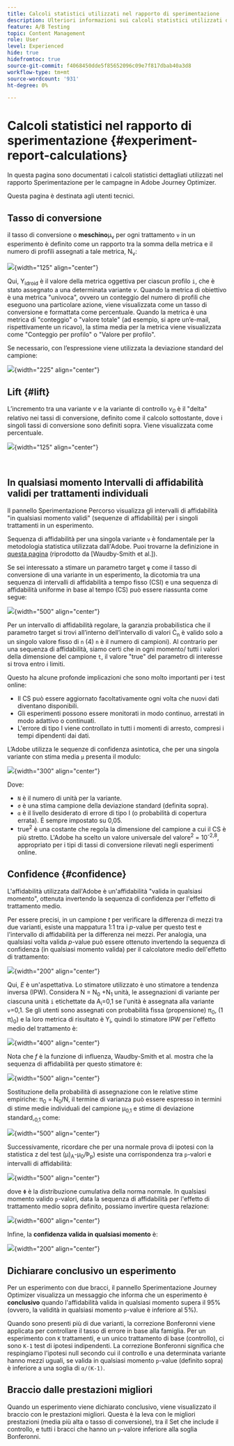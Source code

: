 ```yaml
---
title: Calcoli statistici utilizzati nel rapporto di sperimentazione
description: Ulteriori informazioni sui calcoli statistici utilizzati durante l'esecuzione dei rapporti sugli esperimenti
feature: A/B Testing
topic: Content Management
role: User
level: Experienced
hide: true
hidefromtoc: true
source-git-commit: f4068450dde5f85652096c09e7f817dbab40a3d8
workflow-type: tm+mt
source-wordcount: '931'
ht-degree: 0%

---
```


# Calcoli statistici nel rapporto di sperimentazione {#experiment-report-calculations}

In questa pagina sono documentati i calcoli statistici dettagliati utilizzati nel rapporto Sperimentazione per le campagne in Adobe Journey Optimizer.

Questa pagina è destinata agli utenti tecnici.

## Tasso di conversione

il tasso di conversione o **meschino**&#x200B;μ<sub>ν</sub> per ogni trattamento `ν` in un esperimento è definito come un rapporto tra la somma della metrica e il numero di profili assegnati a tale metrica, N<sub>ν</sub>:

![](assets/statistical_1.png){width="125" align="center"}

Qui, Y<sub>idroid</sub> è il valore della metrica oggettiva per ciascun profilo `i`, che è stato assegnato a una determinata variante *ν*. Quando la metrica di obiettivo è una metrica &quot;univoca&quot;, ovvero un conteggio del numero di profili che eseguono una particolare azione, viene visualizzata come un tasso di conversione e formattata come percentuale. Quando la metrica è una metrica di &quot;conteggio&quot; o &quot;valore totale&quot; (ad esempio, si apre un’e-mail, rispettivamente un ricavo), la stima media per la metrica viene visualizzata come &quot;Conteggio per profilo&quot; o &quot;Valore per profilo&quot;.

Se necessario, con l’espressione viene utilizzata la deviazione standard del campione:

![](assets/statistical_2.png){width="225" align="center"}

## Lift {#lift}

L’incremento tra una variante  *ν* e la variante di controllo  *ν<sub>0</sub>* è il &quot;delta&quot; relativo nei tassi di conversione, definito come il calcolo sottostante, dove i singoli tassi di conversione sono definiti sopra. Viene visualizzata come percentuale.

![](assets/statistical_3.png){width="125" align="center"}

</br>

## In qualsiasi momento Intervalli di affidabilità validi per trattamenti individuali

Il pannello Sperimentazione Percorso visualizza gli intervalli di affidabilità &quot;in qualsiasi momento validi&quot; (sequenze di affidabilità) per i singoli trattamenti in un esperimento.

Sequenza di affidabilità per una singola variante `ν` è fondamentale per la metodologia statistica utilizzata dall&#39;Adobe. Puoi trovarne la definizione in [questa pagina](https://doi.org/10.48550/arXiv.2103.06476) (riprodotto da [Waudby-Smith et al.]).

Se sei interessato a stimare un parametro target `ψ` come il tasso di conversione di una variante in un esperimento, la dicotomia tra una sequenza di intervalli di affidabilità a tempo fisso (CSI) e una sequenza di affidabilità uniforme in base al tempo (CS) può essere riassunta come segue:

![](assets/statistical_4.png){width="500" align="center"}

Per un intervallo di affidabilità regolare, la garanzia probabilistica che il parametro target si trovi all’interno dell’intervallo di valori Ċ<sub>n</sub> è valido solo a un singolo valore fisso di `n` (4) `n` è il numero di campioni). Al contrario per una sequenza di affidabilità, siamo certi che in ogni momento/ tutti i valori della dimensione del campione `t`, il valore &quot;true&quot; del parametro di interesse si trova entro i limiti.

Questo ha alcune profonde implicazioni che sono molto importanti per i test online:

* Il CS può essere aggiornato facoltativamente ogni volta che nuovi dati diventano disponibili.
* Gli esperimenti possono essere monitorati in modo continuo, arrestati in modo adattivo o continuati.
* L&#39;errore di tipo I viene controllato in tutti i momenti di arresto, compresi i tempi dipendenti dai dati.

L’Adobe utilizza le sequenze di confidenza asintotica, che per una singola variante con stima media `μ` presenta il modulo:

![](assets/statistical_5.png){width="300" align="center"}

Dove:

* `N` è il numero di unità per la variante.
* `σ` è una stima campione della deviazione standard (definita sopra).
* `α` è il livello desiderato di errore di tipo I (o probabilità di copertura errata). È sempre impostato su 0,05.
* true<sup>2</sup> è una costante che regola la dimensione del campione a cui il CS è più stretto. L&#39;Adobe ha scelto un valore universale del valore<sup>2</sup> = 10<sup>-2,8</sup>, appropriato per i tipi di tassi di conversione rilevati negli esperimenti online.

## Confidence {#confidence}

L&#39;affidabilità utilizzata dall&#39;Adobe è un&#39;affidabilità &quot;valida in qualsiasi momento&quot;, ottenuta invertendo la sequenza di confidenza per l&#39;effetto di trattamento medio.

Per essere precisi, in un campione *t* per verificare la differenza di mezzi tra due varianti, esiste una mappatura 1:1 tra i *p*-value per questo test e l&#39;intervallo di affidabilità per la differenza nei mezzi. Per analogia, una qualsiasi volta valida *p*-value può essere ottenuto invertendo la sequenza di confidenza (in qualsiasi momento valida) per il calcolatore medio dell&#39;effetto di trattamento:

![](assets/statistical_6.png){width="200" align="center"}

Qui, *E* è un&#39;aspettativa. Lo stimatore utilizzato è uno stimatore a tendenza inversa (IPW). Considera N = N<sub>0</sub> +N<sub>1</sub> unità, le assegnazioni di variante per ciascuna unità `i` etichettate da A<sub>i</sub>=0,1 se l&#39;unità è assegnata alla variante `ν`=0,1. Se gli utenti sono assegnati con probabilità fissa (propensione) π<sub>0</sub>, (1 π)<sub>0</sub>) e la loro metrica di risultato è Y<sub>i</sub>, quindi lo stimatore IPW per l&#39;effetto medio del trattamento è:

![](assets/statistical_12.png){width="400" align="center"}

Nota che *f* è la funzione di influenza, Waudby-Smith et al. mostra che la sequenza di affidabilità per questo stimatore è:

![](assets/statistical_7.png){width="500" align="center"}

Sostituzione della probabilità di assegnazione con le relative stime empiriche: π<sub>0</sub> = N<sub>0</sub>/N, il termine di varianza può essere espresso in termini di stime medie individuali del campione μ<sub>0,1</sub> e stime di deviazione standard,<sub>0,1</sub> come:

![](assets/statistical_8.png){width="500" align="center"}

Successivamente, ricordare che per una normale prova di ipotesi con la statistica z del test (μ)<sub>A</sub>-μ<sub>0</sub>/Þ<sub>p</sub>) esiste una corrispondenza tra `p`-valori e intervalli di affidabilità:

![](assets/statistical_9.png){width="500" align="center"}

dove `Φ` è la distribuzione cumulativa della norma normale. In qualsiasi momento valido `p`-valori, data la sequenza di affidabilità per l&#39;effetto di trattamento medio sopra definito, possiamo invertire questa relazione:

![](assets/statistical_10.png){width="600" align="center"}

Infine, la **confidenza valida in qualsiasi momento** è:

![](assets/statistical_11.png){width="200" align="center"}

## Dichiarare conclusivo un esperimento

Per un esperimento con due bracci, il pannello Sperimentazione Journey Optimizer visualizza un messaggio che informa che un esperimento è **conclusivo** quando l&#39;affidabilità valida in qualsiasi momento supera il 95% (ovvero, la validità in qualsiasi momento `p`-value è inferiore al 5%).

Quando sono presenti più di due varianti, la correzione Bonferonni viene applicata per controllare il tasso di errore in base alla famiglia. Per un esperimento con `K` trattamenti, e un unico trattamento di base (controllo), ci sono `K-1` test di ipotesi indipendenti. La correzione Bonferonni significa che respingiamo l&#39;ipotesi null secondo cui il controllo e una determinata variante hanno mezzi uguali, se valida in qualsiasi momento `p`-value (definito sopra) è inferiore a una soglia di `α/(K-1)`.

## Braccio dalle prestazioni migliori

Quando un esperimento viene dichiarato conclusivo, viene visualizzato il braccio con le prestazioni migliori. Questa è la leva con le migliori prestazioni (media più alta o tasso di conversione), tra il Set che include il controllo, e tutti i bracci che hanno un `p`-valore inferiore alla soglia Bonferonni.
